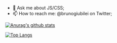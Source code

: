 - 💬 Ask me about JS/CSS;
- 📫 How to reach me: @brunogiubilei on Twitter;

[![Anurag's github stats](https://github-readme-stats.vercel.app/api?username=BrunoGiubilei)](https://github.com/anuraghazra/github-readme-stats)

[![Top Langs](https://github-readme-stats.vercel.app/api/top-langs/?username=BrunoGiubilei)](https://github.com/anuraghazra/github-readme-stats)
